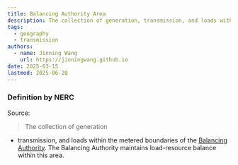 ```yaml
---
title: Balancing Authority Area
description: The collection of generation, transmission, and loads within the metered boundaries of the Balancing Authority.
tags:
  - geography
  - transmission
authors:
  - name: Jinning Wang
    url: https://jinningwang.github.io
date: 2025-03-15
lastmod: 2025-06-20
---
```


### Definition by NERC

Source: <d-cite key="nerc2024glossary"></d-cite>

> The collection of generation

- transmission, and loads within the metered boundaries of the [Balancing Authority](/wiki/balancing-authority). The Balancing Authority maintains load-resource balance within this area.
